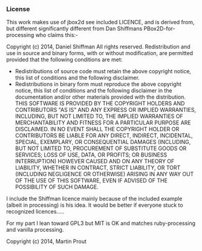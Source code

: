 ### License

This work makes use of jbox2d see included LICENCE, and is derived from,
but different significantly different from Dan Shiffmans PBox2D-for-processing 
who claims this:-

Copyright (c) 2014, Daniel Shiffman
All rights reserved.
Redistribution and use in source and binary forms, with or without modification,
are permitted provided that the following conditions are met:
* Redistributions of source code must retain the above copyright notice, this
list of conditions and the following disclaimer.
* Redistributions in binary form must reproduce the above copyright notice, this
list of conditions and the following disclaimer in the documentation and/or
other materials provided with the distribution.
THIS SOFTWARE IS PROVIDED BY THE COPYRIGHT HOLDERS AND CONTRIBUTORS "AS IS" AND
ANY EXPRESS OR IMPLIED WARRANTIES, INCLUDING, BUT NOT LIMITED TO, THE IMPLIED
WARRANTIES OF MERCHANTABILITY AND FITNESS FOR A PARTICULAR PURPOSE ARE
DISCLAIMED. IN NO EVENT SHALL THE COPYRIGHT HOLDER OR CONTRIBUTORS BE LIABLE FOR
ANY DIRECT, INDIRECT, INCIDENTAL, SPECIAL, EXEMPLARY, OR CONSEQUENTIAL DAMAGES
(INCLUDING, BUT NOT LIMITED TO, PROCUREMENT OF SUBSTITUTE GOODS OR SERVICES;
LOSS OF USE, DATA, OR PROFITS; OR BUSINESS INTERRUPTION) HOWEVER CAUSED AND ON
ANY THEORY OF LIABILITY, WHETHER IN CONTRACT, STRICT LIABILITY, OR TORT
(INCLUDING NEGLIGENCE OR OTHERWISE) ARISING IN ANY WAY OUT OF THE USE OF THIS
SOFTWARE, EVEN IF ADVISED OF THE POSSIBILITY OF SUCH DAMAGE.

I include the Shiffman licence mainly because of the included example 
(albeit in processing) is his idea. It would be better if everyone stuck to 
recognized licences.....

For my part I lean toward GPL3 but MIT is OK and matches ruby-processing and
vanilla processing.

Copyright (c) 2014, Martin Prout


